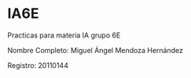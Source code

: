 # IA6E
Practicas para materia IA grupo 6E

Nombre Completo:
Miguel Ángel Mendoza Hernández

Registro: 20110144